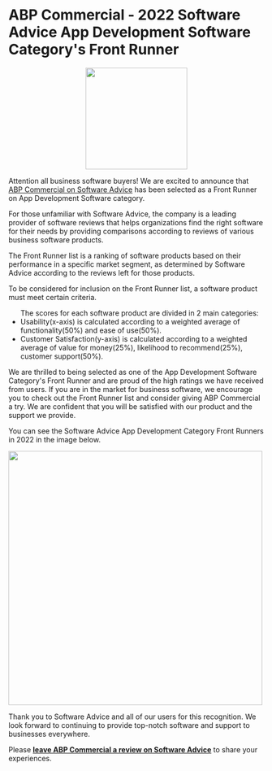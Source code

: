 <h1> ABP Commercial - 2022 Software Advice App Development Software Category's Front Runner </h1>

<center><a href="https://www.softwareadvice.com/app-development/#frontrunners"> <img border="0" src="https://capterra.s3.amazonaws.com/assets/images/gdm-badges/SA_Badge_FrontRunners_2022_FullColor.png" width="200" /> </a></center>

<p>Attention all business software buyers! We are excited to announce that <a href="https://www.softwareadvice.com/app-development/abp-commercial-profile/">ABP Commercial on Software Advice</a> has been selected as a Front Runner on App Development Software category.</p>

<p>For those unfamiliar with Software Advice, the company is a leading provider of software reviews that helps organizations find the right software for their needs by providing comparisons according to reviews of various business software products.</p>

<p>The Front Runner list is a ranking of software products based on their performance in a specific market segment, as determined by Software Advice according to the reviews left for those products.</p>

<p>To be considered for inclusion on the Front Runner list, a software product must meet certain criteria. </p>
<ul>The scores for each software product are divided in 2 main categories:
  <li> Usability(x-axis) is calculated according to a weighted average of functionality(50%) and ease of use(50%).</li>
  <li> Customer Satisfaction(y-axis) is calculated according to a weighted average of value for money(25%), likelihood to recommend(25%), customer support(50%). </li>
  </ul>
<p>We are thrilled to being selected as one of the App Development Software Category's Front Runner and are proud of the high ratings we have received from users. If you are in the market for business software, we encourage you to check out the Front Runner list and consider giving ABP Commercial a try. We are confident that you will be satisfied with our product and the support we provide.</p>
<p> You can see the Software Advice App Development Category Front Runners in 2022 in the image below.</p>
<img src="https://software-advice.imgix.net/managed/frontrunner/fr_grid_application_development.jpg?fit=max&w=650&fm=png&auto=format" width="500">

<p>Thank you to Software Advice and all of our users for this recognition. We look forward to continuing to provide top-notch software and support to businesses everywhere.</p>
<p> Please <a href="https://reviews.softwareadvice.com/new/218224"><b>leave ABP Commercial a review on Software Advice</a></b> to share your experiences. </p>
